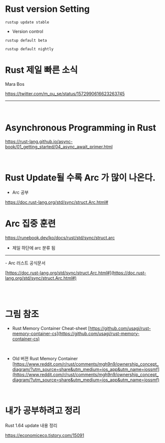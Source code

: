 # Rust version Setting

```
rustup update stable
```

- Version control

```
rustup default beta

rustup default nightly
```

# Rust 제일 빠른 소식

Mara Bos

https://twitter.com/m_ou_se/status/1572990616623263745

<hr>

<br>

# Asynchronous Programming in Rust

https://rust-lang.github.io/async-book/01_getting_started/04_async_await_primer.html

<br>

# Rust Update될 수록 Arc 가 많이 나온다.

- Arc 공부

https://doc.rust-lang.org/std/sync/struct.Arc.html#

# Arc 집중 훈련

https://runebook.dev/ko/docs/rust/std/sync/struct.arc

- 제일 하단에 arc 분류 됨

<hr>
- Arc 러스트 공식문서

[https://doc.rust-lang.org/std/sync/struct.Arc.html#](https://doc.rust-lang.org/std/sync/struct.Arc.html#)

<br>

<br>

# 그림 참조

- Rust Memory Container Cheat-sheet
  [https://github.com/usagi/rust-memory-container-cs](https://github.com/usagi/rust-memory-container-cs)

<br>

- Old 버젼 Rust Memory Container
  [https://www.reddit.com/r/rust/comments/mgh9n9/ownership_concept_diagram/?utm_source=share&utm_medium=ios_app&utm_name=iossmf](https://www.reddit.com/r/rust/comments/mgh9n9/ownership_concept_diagram/?utm_source=share&utm_medium=ios_app&utm_name=iossmf)

<br>

# 내가 공부하려고 정리

Rust 1.64 update 내용 정리

https://economiceco.tistory.com/15091
